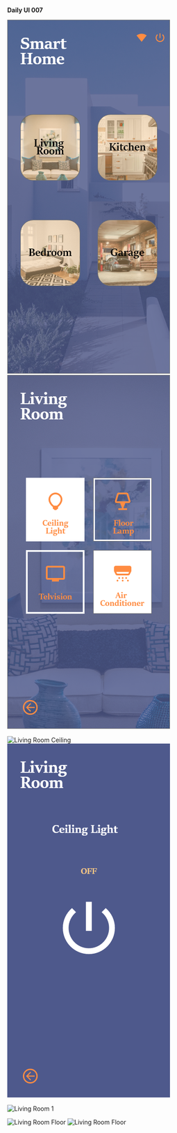 **Daily UI 007**

![Homepage](https://raw.githubusercontent.com/Sehajbir/DailyUI/master/DailyUI-007/Home.png)    ![Living Room 1](https://raw.githubusercontent.com/Sehajbir/DailyUI/master/DailyUI-007/Living%20Room.png)

![Living Room Ceiling](https://raw.githubusercontent.com/Sehajbir/DailyUI/master/DailyUI-007/Living%20Room%20%E2%80%93%20Ceiling%20Light.png)    ![Living Room Ceiling](https://raw.githubusercontent.com/Sehajbir/DailyUI/master/DailyUI-007/Living%20Room%20%E2%80%93%20Ceiling%20Light%20%E2%80%93%201.png)

![Living Room 1](https://raw.githubusercontent.com/Sehajbir/DailyUI/master/DailyUI-007/Living%20Room%20%E2%80%93%201.png)

![Living Room Floor](https://raw.githubusercontent.com/Sehajbir/DailyUI/master/DailyUI-007/Living%20Room%20%E2%80%93%20Floor%20Lamp%20-%20OFF.png)    ![Living Room Floor](https://raw.githubusercontent.com/Sehajbir/DailyUI/master/DailyUI-007/Living%20Room%20%E2%80%93%20Floor%20Lamp.png)